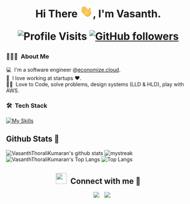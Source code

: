 <h1 align="center">Hi There <img width="35" src="https://github.com/1999AZZAR/1999AZZAR/blob/main/resources/img/waving.gif">, I'm Vasanth. 

![Profile Visits](https://api.visitorbadge.io/api/visitors?path=VasanthThoraliKumaran&label=Profile%20Visits&countColor=%23d9e3f0&style=plastic&labelStyle=lower) [![GitHub followers](https://img.shields.io/github/followers/VasanthThoraliKumaran.svg?style=social&label=Follow)](https://github.com/VasanthThoraliKumaran?tab=followers)<br/>

### 👨🏻‍💻 &nbsp;About Me
  
💻 &nbsp;I'm a software engineer @[economize.cloud](https://www.economize.cloud/).\
💼 &nbsp;I love working at startups ♥️.\
🙋‍♂️ &nbsp;Love to Code, solve problems, design systems (LLD & HLD), play with AWS.

### 🛠 &nbsp;Tech Stack
  
[![My Skills](https://skillicons.dev/icons?i=js,html,css,vue,nuxtjs,vite,react,bootstrap,figma,tailwind,java,cpp,ts,go,nestjs,nodejs,mongodb,mysql,postgres,dynamodb,express,linux,docker,postman,aws,gcp,git,github,vscode,idea&perline=8)](https://skillicons.dev)
  
## Github Stats 🚀
![VasanthThoraliKumaran's github stats](https://github-readme-stats.vercel.app/api?username=VasanthThoraliKumaran&show_icons=true&theme=tokyonight)
<img src="https://github-readme-streak-stats.herokuapp.com/?user=VasanthThoraliKumaran&theme=tokyonight" alt="mystreak"/>
![VasanthThoraliKumaran's Top Langs](https://github-readme-stats.vercel.app/api/top-langs/?username=VasanthThoraliKumaran&theme=tokyonight&layout=compact)
![Top Langs](https://github-readme-stats.vercel.app/api/top-langs/?username=VasanthThoraliKumaran&layout=compact)

<h2 align="center" > <img src="https://media.giphy.com/media/iY8CRBdQXODJSCERIr/giphy.gif" width="30" height="30" style="margin-right: 10px;">Connect with me 🤝 </h3>
<p align="center">
 <div align="center"  class="icons-social" style="margin-left: 10px;">
    <a style="margin-left: 10px;"  target="_blank" href="https://www.linkedin.com/in/vasanthtk/">
			<img src="https://img.icons8.com/doodle/40/000000/linkedin--v2.png"></a>
		<a style="margin-left: 10px;" target="_blank" href="https://stackoverflow.com/users/15120450/vasanththoralikumaran?tab=profile">
				<img src="https://img.icons8.com/external-tal-revivo-color-tal-revivo/40/000000/external-stack-overflow-is-a-question-and-answer-site-for-professional-logo-color-tal-revivo.png"></a>
   </div>
</p>
